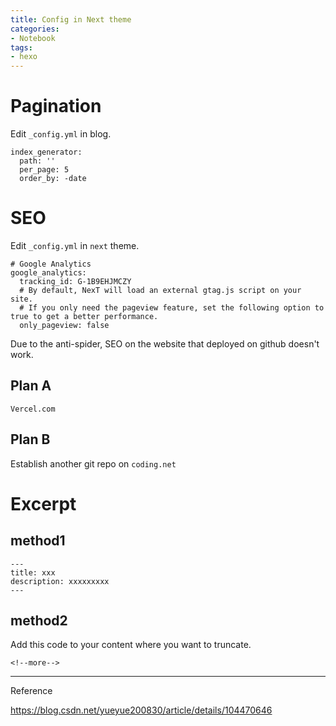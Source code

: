 ```yaml
---
title: Config in Next theme
categories:
- Notebook
tags:
- hexo
---
```


# Pagination

Edit `_config.yml` in blog.

```
index_generator:
  path: ''
  per_page: 5
  order_by: -date
```

# SEO

Edit `_config.yml` in `next` theme.

```
# Google Analytics
google_analytics:
  tracking_id: G-1B9EHJMCZY
  # By default, NexT will load an external gtag.js script on your site.
  # If you only need the pageview feature, set the following option to true to get a better performance.
  only_pageview: false
```

Due to the anti-spider, SEO on the website that deployed on github doesn't work.

## Plan A

`Vercel.com`



## Plan B

Establish another git repo on `coding.net`



# Excerpt

## method1

```
---
title: xxx
description: xxxxxxxxx
---
```

## method2

Add this code to your content where you want to truncate.

```
<!--more-->
```



----

Reference

https://blog.csdn.net/yueyue200830/article/details/104470646